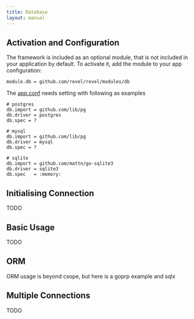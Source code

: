 ```yaml
---
title: Database
layout: manual
---
```



## Activation and Configuration

The framework is included as an optional module, that is not included in your
application by default.  To activate it, add the module to your app
configuration:

	module.db = github.com/revel/revel/modules/db

The [app.conf](appconf.html) needs setting with following as examples

	# postgres
	db.import = github.com/lib/pg
    db.driver = postgres
    db.spec = ?
    
    # mysql
	db.import = github.com/lib/pg
    db.driver = mysql
    db.spec = ?
    
    # sqlite
	db.import = github.com/mattn/go-sqlite3
	db.driver = sqlite3
	db.spec   = :memory:
    
    

## Initialising Connection

TODO

## Basic Usage

TODO

## ORM

ORM usage is beyond csope, but here is a goprp example and sqlx



## Multiple Connections 

TODO

